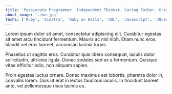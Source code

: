 ```yaml
---
title: 'Passionate Programmer. Independent Thinker. Caring Father. Graduate of Flatiron Bootcamp for Software Development.'
about_image: './me.jpg'
techs: ['Ruby', 'Sinatra', 'Ruby on Rails', 'SQL', 'Javascript', 'JQuery', 'React', 'Redux', 'Node', 'Express', 'PHP']
---
```


Lorem ipsum dolor sit amet, consectetur adipiscing elit. Curabitur egestas sit amet arcu tincidunt fermentum. Mauris ac nisl nibh. Etiam nunc eros, blandit vel eros laoreet, accumsan lacinia turpis.

Phasellus ut sagittis eros. Curabitur quis libero consequat, iaculis dolor sollicitudin, ultricies ligula. Donec sodales sed ex a fermentum. Quisque vitae efficitur odio, non aliquam sapien.

Proin egestas luctus ornare. Donec maximus est lobortis, pharetra dolor in, convallis lorem. Duis ut erat in lectus faucibus iaculis. In tincidunt laoreet ante, vel pellentesque risus lacinia eu.
